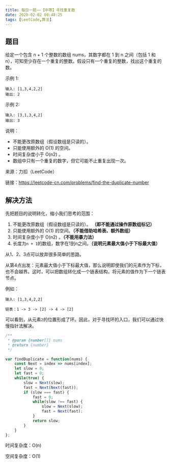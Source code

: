 ```yaml
---
title: 每日一题——【中等】寻找重复数
date: 2020-02-02 00:48:25
tags: [LeetCode,算法]
---
```


## 题目
给定一个包含 n + 1 个整数的数组 nums，其数字都在 1 到 n 之间（包括 1 和 n），可知至少存在一个重复的整数。假设只有一个重复的整数，找出这个重复的数。

示例 1:
```
输入: [1,3,4,2,2]
输出: 2
```
示例 2:
```
输入: [3,1,3,4,2]
输出: 3
```
说明：

* 不能更改原数组（假设数组是只读的）。
* 只能使用额外的 O(1) 的空间。
* 时间复杂度小于 O(n2) 。
* 数组中只有一个重复的数字，但它可能不止重复出现一次。

来源：力扣（LeetCode）

链接：https://leetcode-cn.com/problems/find-the-duplicate-number

## 解决方法
先把题目的说明转化，缩小我们思考的范围：
1. 不能更改原数组（假设数组是只读的）。 **（即不能通过操作原数组标记）**
2. 只能使用额外的 O(1) 的空间。**（不能借助哈希表、额外数组）**
3. 时间复杂度小于 O(n2) 。**（不能用暴力法）**
4. 长度为`n + 1`的数组，数字在1到n之间。**（说明元素最大值小于下标最大值）**

从1、2、3点可以放弃很多简单的思路。

从第4点出发：元素最大值小于下标最大值，那么说明即使我们的元素作为下标，也不会越界。这时，可以把数组转化成一个链表结构，将元素的值作为下一个链表节点。

例如：
```
输入: [1,3,4,2,2]

链表：1 -> 3 -> [2] -> 4 -> [2]
```

可以看到，从元素`2`的位置形成了环。因此，对于寻找环的入口，我们可以通过快慢指针法解决。

```js
/**
 * @param {number[]} nums
 * @return {number}
 */

var findDuplicate = function(nums) {
    const Next = index => nums[index];
    let slow = 0;
    let fast = 0;
    while(true) {
        slow = Next(slow);
        fast = Next(Next(fast));
        if (slow === fast) {
            fast = 0;
            while(slow !== fast) {
                slow = Next(slow);
                fast = Next(fast);
            }
            return slow;
        }
    }
};
```

时间复杂度：O(n)

空间复杂度：O(1)